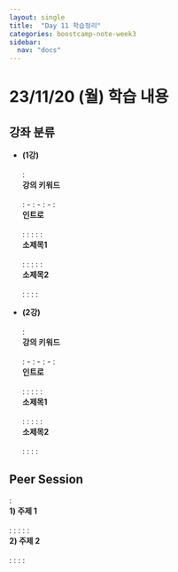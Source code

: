 ```yaml
---
layout: single
title:  "Day 11 학습정리"
categories: boostcamp-note-week3
sidebar:
  nav: "docs"
---
```


# 23/11/20 (월) 학습 내용

<h2>강좌 분류</h2>

- <b>(1강)</b><br><br>
: <br><b>강의 키워드</b><br><br>
: - 
: - 
: - 
: <br><b>인트로</b><br><br>
: :
: : 
: <br><b>소제목1</b><br><br>
: :
: : 
: <br><b>소제목2</b><br><br>
: :
: :

- <b>(2강)</b><br><br>
: <br><b>강의 키워드</b><br><br>
: - 
: - 
: - 
: <br><b>인트로</b><br><br>
: :
: : 
: <br><b>소제목1</b><br><br>
: :
: : 
: <br><b>소제목2</b><br><br>
: :
: : 




<h2>Peer Session</h2>
: <br><b>1) 주제 1</b><br><br>
: : 
: : 
: <br><b>2) 주제 2</b><br><br>
: : 
: : 